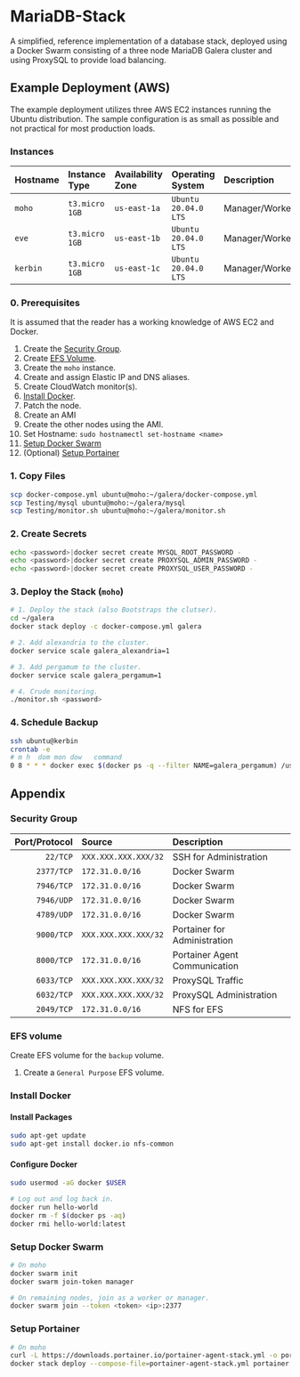 # MariaDB-Stack
A simplified, reference implementation of a database stack, deployed using a Docker Swarm consisting of a three node MariaDB Galera cluster and using ProxySQL to provide load balancing.

## Example Deployment (AWS)
The example deployment utilizes three AWS EC2 instances running the Ubuntu distribution. The sample configuration is as small as possible and not practical for most production loads.

### Instances
| Hostname | Instance Type  | Availability Zone | Operating System     | Description    |
| :------- | :------------- | :---------------- |:-------------------- | :------------- |
| `moho`   | `t3.micro 1GB` | `us-east-1a`      | `Ubuntu 20.04.0 LTS` | Manager/Worker |
| `eve`    | `t3.micro 1GB` | `us-east-1b`      | `Ubuntu 20.04.0 LTS` | Manager/Worker |
| `kerbin` | `t3.micro 1GB` | `us-east-1c`      | `Ubuntu 20.04.0 LTS` | Manager/Worker |

### 0. Prerequisites
It is assumed that the reader has a working knowledge of AWS EC2 and Docker.
1. Create the [Security Group](#security-group).
2. Create [EFS Volume](#efs-volume).
3. Create the `moho` instance.
4. Create and assign Elastic IP and DNS aliases.
5. Create CloudWatch monitor(s).
6. [Install Docker](#install-docker).
7. Patch the node.
8. Create an AMI
9. Create the other nodes using the AMI.
10. Set Hostname: `sudo hostnamectl set-hostname <name>`
11. [Setup Docker Swarm](#setup-docker-swarm)
12. (Optional) [Setup Portainer](#setup-portainer)

### 1. Copy Files
```bash
scp docker-compose.yml ubuntu@moho:~/galera/docker-compose.yml
scp Testing/mysql ubuntu@moho:~/galera/mysql
scp Testing/monitor.sh ubuntu@moho:~/galera/monitor.sh
```

### 2. Create Secrets
```bash
echo <password>|docker secret create MYSQL_ROOT_PASSWORD -
echo <password>|docker secret create PROXYSQL_ADMIN_PASSWORD -
echo <password>|docker secret create PROXYSQL_USER_PASSWORD -
```

### 3. Deploy the Stack (`moho`)
```bash
# 1. Deploy the stack (also Bootstraps the clutser).
cd ~/galera
docker stack deploy -c docker-compose.yml galera

# 2. Add alexandria to the cluster.
docker service scale galera_alexandria=1

# 3. Add pergamum to the cluster.
docker service scale galera_pergamum=1

# 4. Crude monitoring.
./monitor.sh <password>
```

### 4. Schedule Backup
```bash
ssh ubuntu@kerbin
crontab -e
# m h  dom mon dow   command
0 8 * * * docker exec $(docker ps -q --filter NAME=galera_pergamum) /usr/local/bin/backup.sh
```

## Appendix

### Security Group
| Port/Protocol | Source               | Description                   |
| ------------: | :------------------- | :---------------------------- |
| `22/TCP`      | `XXX.XXX.XXX.XXX/32` | SSH for Administration        |
| `2377/TCP`    | `172.31.0.0/16`      | Docker Swarm                  |
| `7946/TCP`    | `172.31.0.0/16`      | Docker Swarm                  |
| `7946/UDP`    | `172.31.0.0/16`      | Docker Swarm                  |
| `4789/UDP`    | `172.31.0.0/16`      | Docker Swarm                  |
| `9000/TCP`    | `XXX.XXX.XXX.XXX/32` | Portainer for Administration  |
| `8000/TCP`    | `172.31.0.0/16`      | Portainer Agent Communication |
| `6033/TCP`    | `XXX.XXX.XXX.XXX/32` | ProxySQL Traffic              |
| `6032/TCP`    | `XXX.XXX.XXX.XXX/32` | ProxySQL Administration       |
| `2049/TCP`    | `172.31.0.0/16`      | NFS for EFS                   |

### EFS volume
Create EFS volume for the `backup` volume.
1. Create a `General Purpose` EFS volume.

### Install Docker
#### Install Packages
```bash
sudo apt-get update
sudo apt-get install docker.io nfs-common
```

#### Configure Docker
```bash
sudo usermod -aG docker $USER

# Log out and log back in.
docker run hello-world
docker rm -f $(docker ps -aq)
docker rmi hello-world:latest
```

### Setup Docker Swarm
```bash
# On moho
docker swarm init
docker swarm join-token manager

# On remaining nodes, join as a worker or manager.
docker swarm join --token <token> <ip>:2377
```

### Setup Portainer
```bash
# On moho
curl -L https://downloads.portainer.io/portainer-agent-stack.yml -o portainer-agent-stack.yml
docker stack deploy --compose-file=portainer-agent-stack.yml portainer
```
